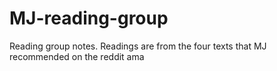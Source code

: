 MJ-reading-group
================

Reading group notes. Readings are from the four texts that MJ recommended on the reddit ama
